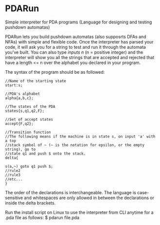 # PDARun
Simple interpreter for PDA programs (Language for designing and testing pushdown automatas)

PDARun lets you build pushdown automatas (also supposrts DFAs and NFAs) with simple and flexible code. Once the interpreter
has parsed your code, it will ask you for a string to test and run it through the automata you've built. You can
also type *inputs n* (n = positive integer) and the interpreter will show you all the strings that are accepted and rejected
that have a length <= n over the alphabet you declared in your program.

The syntax of the program should be as followed:

    //Name of the starting state
    start:s;

    //PDA's alphabet
    alpha{a,b,c};

    //The states of the PDA
    states{s,q1,q2,F};

    //Set of accept states
    accept{F,q2};

    //Transition function
    //The following means if the machine is in state s, on input 'a' with a top
    //stack symbol of ~ (~ is the notation for epsilon, or the empty string), go to 
    //state q1 and push $ onto the stack.
    delta{

    s(a,~) goto q1 push $;
    //rule2
    //rule3
    //etc...
    }

The order of the declarations is interchangeable. The language is case-sensitive and whitespaces are only allowed
in between the declarations or inside the delta brackets.

Run the install script on Linux to use the interpreter from CLI anytime for a .pda file as follows:
$ pdarun file.pda

